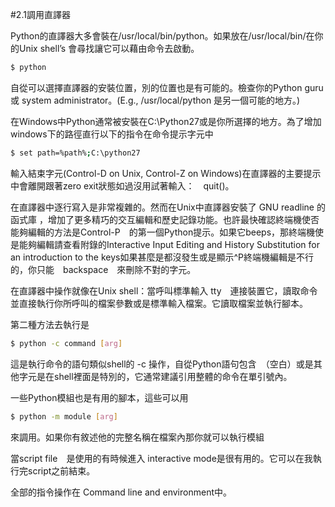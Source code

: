 #2.1調用直譯器

Python的直譯器大多會裝在/usr/local/bin/python。如果放在/usr/local/bin/在你的Unix shell’s 會尋找讓它可以藉由命令去啟動。
```Bash
$ python
```

自從可以選擇直譯器的安裝位置，別的位置也是有可能的。檢查你的Python guru 或 system administrator。(E.g., /usr/local/python 是另一個可能的地方。)

在Windows中Python通常被安裝在C:\Python27或是你所選擇的地方。為了增加windows下的路徑直行以下的指令在命令提示字元中
```Bash
$ set path=%path%;C:\python27
```
輸入結束字元(Control-D on Unix, Control-Z on Windows)在直譯器的主要提示中會離開跟著zero exit狀態如過沒用試著輸入：　quit()。

在直譯器中逐行寫入是非常複雜的。然而在Unix中直譯器安裝了 GNU readline 的函式庫
，增加了更多精巧的交互編輯和歷史記錄功能。也許最快確認終端機使否能夠編輯的方法是Control-P　的第一個Python提示。如果它beeps，那終端機使是能夠編輯請查看附錄的Interactive Input Editing and History Substitution for an introduction to the keys如果甚麼是都沒發生或是顯示^P終端機編輯是不行的，你只能　backspace　來刪除不對的字元。

在直譯器中操作就像在Unix shell：當呼叫標準輸入 tty　連接裝置它，讀取命令並直接執行你所呼叫的檔案參數或是標準輸入檔案。它讀取檔案並執行腳本。

第二種方法去執行是
```bash
$ python -c command [arg] 
```
這是執行命令的語句類似shell的 -c 操作，自從Python語句包含` `（空白）或是其他字元是在shell裡面是特別的，它通常建議引用整體的命令在單引號內。

一些Python模組也是有用的腳本，這些可以用
```bash
$ python -m module [arg]
```
來調用。如果你有敘述他的完整名稱在檔案內那你就可以執行模組
 
當script file　是使用的有時候進入 interactive mode是很有用的。它可以在我執行完script之前結束。

全部的指令操作在 Command line and environment中。
